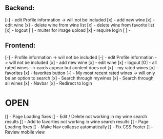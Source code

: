 ##  Backend:
[-] - edit Profile information -> will not be included
[x] - add new wine
[x] - edit wine
[x] - delete wine from wine list
[x] - delete wine from favorite list
[x] - logout
[ ] - multer for image upload
[x] - require login
[ ] - 


## Frontend:
[-] - Profile information -> will not be included
[-] - edit Profile information -> will not be included
[x] - add new wine
[x] - edit wine
[x] - logout 
[O] - all rated wines --> cards appear but content does not
[x] - my rated wines
[x] - favorites
[x] - favorites button
[-] - My most recent rated wines -> will only be an option to search
[x] - Search through mywines
[x] - Search through all wines
[x] - Navbar
[x] - Redirect to login 

# OPEN

[] - Page Loading fixes
[] - Edit / Delete not working in my wine search results 
[] - Add to favorties not working in wine search results 
[] - Page Loading fixes
[] - Make Nav collapse automatically
[] - Fix CSS Footer
[] - Review mobile view